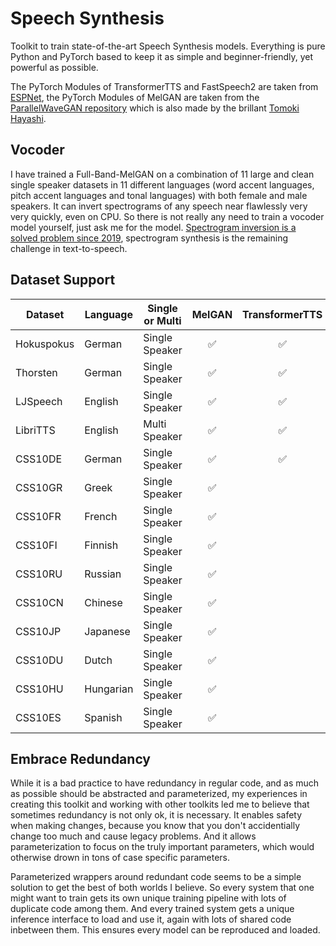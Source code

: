 # Speech Synthesis

Toolkit to train state-of-the-art Speech Synthesis models. Everything is pure Python and PyTorch based to keep it as simple and beginner-friendly, yet powerful as possible.

The PyTorch Modules of TransformerTTS and FastSpeech2 are taken from [ESPNet](https://github.com/espnet/espnet), the PyTorch Modules of MelGAN are taken from the [ParallelWaveGAN repository](https://github.com/kan-bayashi/ParallelWaveGAN) which is also made by the brillant [Tomoki Hayashi](https://github.com/kan-bayashi).

## Vocoder
I have trained a Full-Band-MelGAN on a combination of 11 large and clean single speaker datasets in 11 different languages (word accent languages, pitch accent languages and tonal languages) with both female and male speakers. It can invert spectrograms of any speech near flawlessly very very quickly, even on CPU. So there is not really any need to train a vocoder model yourself, just ask me for the model. [Spectrogram inversion is a solved problem since 2019](https://arxiv.org/abs/1910.06711), spectrogram synthesis is the remaining challenge in text-to-speech.

## Dataset Support

| Dataset      | Language  | Single or Multi     | MelGAN | TransformerTTS | FastSpeech2 | 
| -------------|-----------|---------------------| :-----:|:--------------:|:-----------:|
| Hokuspokus   | German    | Single Speaker      | ✅     | ✅            | ✅          |
| Thorsten   | German    | Single Speaker      | ✅     | ✅            |           |
| LJSpeech     | English   | Single Speaker      | ✅     | ✅            | ✅          |
| LibriTTS     | English   | Multi Speaker       | ✅     | ✅            | ✅          |
| CSS10DE      | German    | Single Speaker      | ✅     | ✅            | ✅          |
| CSS10GR      | Greek     | Single Speaker      | ✅     |                |             |
| CSS10FR      | French    | Single Speaker      | ✅     |                |             |
| CSS10FI      | Finnish   | Single Speaker      | ✅     |                |             |
| CSS10RU      | Russian   | Single Speaker      | ✅     |                |             |
| CSS10CN      | Chinese   | Single Speaker      | ✅     |                |             |
| CSS10JP      | Japanese  | Single Speaker      | ✅     |                |             |
| CSS10DU      | Dutch     | Single Speaker      | ✅     |                |             |
| CSS10HU      | Hungarian | Single Speaker      | ✅     |                |             |
| CSS10ES      | Spanish   | Single Speaker      | ✅     |                |             |

## Embrace Redundancy

While it is a bad practice to have redundancy in regular code, and as much as possible should be abstracted and
parameterized, my experiences in creating this toolkit and working with other toolkits led me to believe that sometimes
redundancy is not only ok, it is necessary. It enables safety when making changes, because you know that you don't
accidentially change too much and cause legacy problems. And it allows parameterization to focus on the truly important
parameters, which would otherwise drown in tons of case specific parameters.

Parameterized wrappers around redundant code seems to be a simple solution to get the best of both worlds I believe. So
every system that one might want to train gets its own unique training pipeline with lots of duplicate code among them.
And every trained system gets a unique inference interface to load and use it, again with lots of shared code inbetween
them. This ensures every model can be reproduced and loaded.
